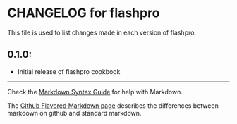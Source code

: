 # CHANGELOG for flashpro

This file is used to list changes made in each version of flashpro.

## 0.1.0:

* Initial release of flashpro cookbook

- - - 
Check the [Markdown Syntax Guide](http://daringfireball.net/projects/markdown/syntax) for help with Markdown.

The [Github Flavored Markdown page](http://github.github.com/github-flavored-markdown/) describes the differences between markdown on github and standard markdown.
